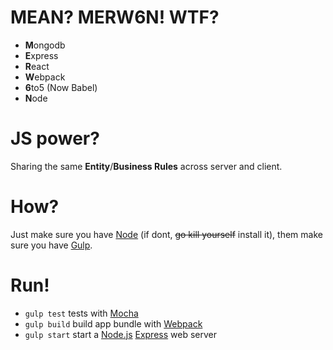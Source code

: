 # MEAN? MERW6N! WTF?

* **M**ongodb
* **E**xpress
* **R**eact
* **W**ebpack
* **6**to5 (Now Babel)
* **N**ode

# JS power?
Sharing the same **Entity**/**Business Rules** across server and client.

# How?
Just make sure you have [Node](http://nodejs.org/) (if dont, ~~go kill yourself~~ install it), them make sure you have [Gulp](http://gulpjs.com/).

# Run!
* `gulp test` tests with [Mocha](http://mochajs.org/)
* `gulp build` build app bundle with [Webpack](http://webpack.github.io/)
* `gulp start` start a [Node.js](https://nodejs.org/) [Express](http://expressjs.com/) web server